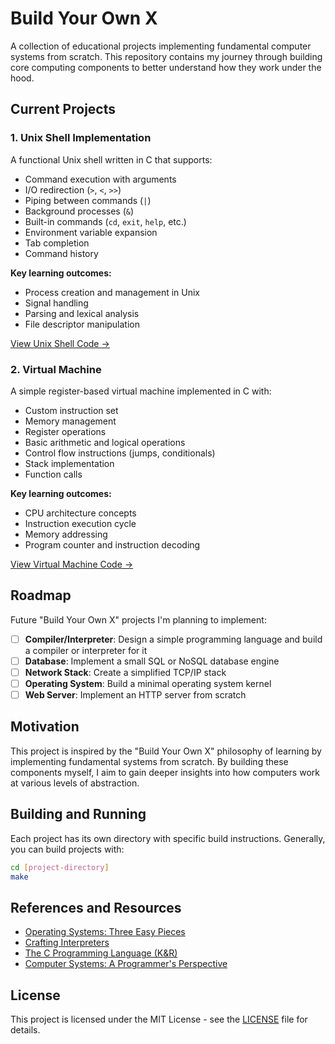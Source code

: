# Build Your Own X

A collection of educational projects implementing fundamental computer systems from scratch. This repository contains my journey through building core computing components to better understand how they work under the hood.

## Current Projects

### 1. Unix Shell Implementation

A functional Unix shell written in C that supports:

- Command execution with arguments
- I/O redirection (`>`, `<`, `>>`)
- Piping between commands (`|`)
- Background processes (`&`)
- Built-in commands (`cd`, `exit`, `help`, etc.)
- Environment variable expansion
- Tab completion
- Command history

**Key learning outcomes:**
- Process creation and management in Unix
- Signal handling
- Parsing and lexical analysis
- File descriptor manipulation

[View Unix Shell Code →](./unix-shell/)

### 2. Virtual Machine

A simple register-based virtual machine implemented in C with:

- Custom instruction set
- Memory management
- Register operations
- Basic arithmetic and logical operations
- Control flow instructions (jumps, conditionals)
- Stack implementation
- Function calls

**Key learning outcomes:**
- CPU architecture concepts
- Instruction execution cycle
- Memory addressing
- Program counter and instruction decoding

[View Virtual Machine Code →](./vm/)

## Roadmap

Future "Build Your Own X" projects I'm planning to implement:

- [ ] **Compiler/Interpreter**: Design a simple programming language and build a compiler or interpreter for it
- [ ] **Database**: Implement a small SQL or NoSQL database engine
- [ ] **Network Stack**: Create a simplified TCP/IP stack
- [ ] **Operating System**: Build a minimal operating system kernel
- [ ] **Web Server**: Implement an HTTP server from scratch

## Motivation

This project is inspired by the "Build Your Own X" philosophy of learning by implementing fundamental systems from scratch. By building these components myself, I aim to gain deeper insights into how computers work at various levels of abstraction.

## Building and Running

Each project has its own directory with specific build instructions. Generally, you can build projects with:

```bash
cd [project-directory]
make
```

## References and Resources

- [Operating Systems: Three Easy Pieces](https://pages.cs.wisc.edu/~remzi/OSTEP/)
- [Crafting Interpreters](https://craftinginterpreters.com/)
- [The C Programming Language (K&R)](https://en.wikipedia.org/wiki/The_C_Programming_Language)
- [Computer Systems: A Programmer's Perspective](https://csapp.cs.cmu.edu/)

## License

This project is licensed under the MIT License - see the [LICENSE](LICENSE) file for details.
